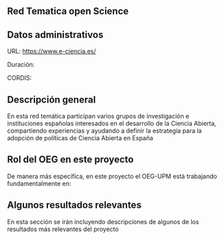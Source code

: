 ## Red Tematica open Science

## Datos administrativos
URL: https://www.e-ciencia.es/

Duración: 

CORDIS: 

## Descripción general
En esta red temática participan varios grupos de investigación e instituciones españolas interesados en el desarrollo de la Ciencia Abierta, compartiendo experiencias y ayudando a definir la estrategia para la adopción de políticas de Ciencia Abierta en España

## Rol del OEG en este proyecto
De manera más específica, en este proyecto el OEG-UPM está trabajando fundamentalmente en:


## Algunos resultados relevantes
En esta sección se irán incluyendo descripciones de algunos de los resultados más relevantes del proyecto 